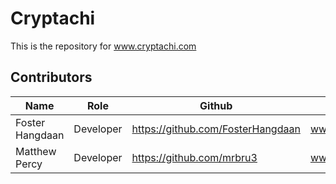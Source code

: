 # Cryptachi
This is the repository for www.cryptachi.com

## Contributors
| Name | Role | Github | Site |
| ---- | ------ | ----- | ---- |
| Foster Hangdaan | Developer |  https://github.com/FosterHangdaan | www.fosterhangdaan.com |
| Matthew Percy | Developer | https://github.com/mrbru3 | www.percy.tech |
